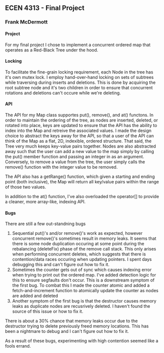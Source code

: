 ## ECEN 4313 - Final Project ##
### Frank McDermott ###

#### Project ####
For my final project I chose to implement a concurrent ordered map that operates as a Red-Black Tree under the hood. 

#### Locking ####
To facilitate the fine-grain locking requirement, each Node in the tree has it's own mutex lock. I employ hand-over-hand locking on sets of subtrees while traversing during inserts and deletions. This is done by acquiring the root subtree node and it's two children in order to ensure that concurrent rotations and deletions can't occure while we're deleting.

#### API ###
The API for my Map class supportes put(), remove(), and at() functons. In order to maintain the ordering of the tree, as nodes are inserted, deleted, or rotated into place, keys are updated to ensure that the API has the ability to index into the Map and retreive the associated values. I made the design choice to abstract the keys away for the API, so that a user of the API can think of the Map as a flat, 2D, indexible, ordered structure. That said, the Tree very much keeps key-value pairs together. Nodes are also abstracted away such that the user can add a new value to the map simply by calling the put() member function and passing an integer in as an argument. Conversely, to remove a value from the tree, the user simply calls the remove() function with the integer value to be removed.

The API also has a getRange() function, which given a starting and ending point (both inclusive), the Map will return all key/value pairs within the range of those two values.

In addition to the at() function, I've also overloaded the operator[] to provide a cleaner, more array-like, indexing API.

#### Bugs ####
There are still a few out-standning bugs
1) Sequential put()'s and/or remove()'s work as expected, however concurrent remove()'s sometimes result in memory leaks. It seems that there is some node duplication occuring at some point during the rebalancing (deleteFix) phase of the remove call stack. This only arises when performing concurrent deletes, which suggests that there is contention/data races occuring when updating pointers. I spent days debugging this and can't figure out how to fix it.
2) Sometimes the counter gets out of sync which causes indexing error when trying to print out the ordered map. I've added detection logic for this to ensure segfaults don't occur. This is a downstream symptom of the first bug. To combat this I made the counter atomic and added a fetch-and-increment function to atomically update the counter as nodes are added and deleted
3) Another symptom of the first bug is that the destructor causes memory leaks as duplicate nodes are recusrively deleted. I haven't found the source of this issue or how to fix it.

There is about a 30% chance that memory leaks occur due to the destructor trying to delete previously freed memory locations. This has been a nightmare to debug and I can't figure out how to fix it.

As a result of these bugs, experimenting with high contention seemed like a fools errand.